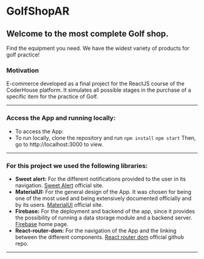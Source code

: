 # GolfShopAR
## Welcome to the most complete Golf shop.
Find the equipment you need. We have the widest variety of products for golf practice!
### Motivation
E-commerce developed as a final project for the ReactJS course of the CoderHouse platform. It simulates all possible stages in the purchase of a specific item for the practice of Golf.

-----
### Access the App and running locally:
- To access the App:
- To run locally, clone the repository and run
	`npm install`
	`npm start`
Then, go to http://localhost:3000 to view.

----
### For this project we used the following libraries:
- **Sweet alert:** For the different notifications provided to the user in its navigation. [Sweet Alert](https://sweetalert.js.org/) official site.
- **MaterialUI:** For the general design of the App. It was chosen for being one of the most used and being extensively documented officially and by its users. [MaterialUI](https://mui.com/material-ui/getting-started/overview/) official site.
- **Firebase:** For the deployment and backend of the app, since it provides the possibility of running a data storage module and a backend server. [Firebase](https://firebase.google.com/) home page.
- **React-router-dom:** For the navigation of the App and the linking between the different components. [React router dom](https://github.com/remix-run/react-router#readme) official github repo.

----